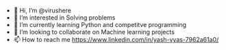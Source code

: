 - 👋 Hi, I’m @virushere
- 👀 I’m interested in Solving problems
- 🌱 I’m currently learning Python and competitve programming
- 💞️ I’m looking to collaborate on Machine learning projects
- 📫 How to reach me https://www.linkedin.com/in/yash-vyas-7962a61a0/

<!---
virushere/virushere is a ✨ special ✨ repository because its `README.md` (this file) appears on your GitHub profile.
You can click the Preview link to take a look at your changes.
--->

